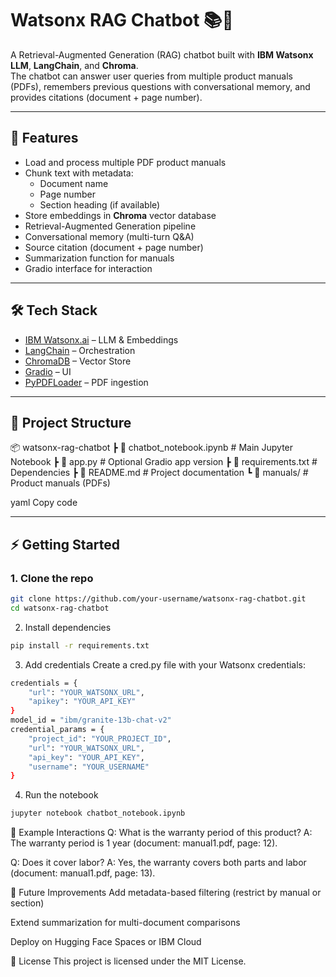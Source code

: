 # Watsonx RAG Chatbot 📚🤖

A Retrieval-Augmented Generation (RAG) chatbot built with **IBM Watsonx LLM**, **LangChain**, and **Chroma**.  
The chatbot can answer user queries from multiple product manuals (PDFs), remembers previous questions with conversational memory, and provides citations (document + page number).  

---

## 🚀 Features
- Load and process multiple PDF product manuals
- Chunk text with metadata:
  - Document name
  - Page number
  - Section heading (if available)
- Store embeddings in **Chroma** vector database
- Retrieval-Augmented Generation pipeline
- Conversational memory (multi-turn Q&A)
- Source citation (document + page number)
- Summarization function for manuals
- Gradio interface for interaction

---

## 🛠️ Tech Stack
- [IBM Watsonx.ai](https://www.ibm.com/watsonx) – LLM & Embeddings
- [LangChain](https://www.langchain.com/) – Orchestration
- [ChromaDB](https://www.trychroma.com/) – Vector Store
- [Gradio](https://www.gradio.app/) – UI
- [PyPDFLoader](https://pypi.org/project/pypdf/) – PDF ingestion

---

## 📂 Project Structure
📦 watsonx-rag-chatbot
┣ 📜 chatbot_notebook.ipynb # Main Jupyter Notebook
┣ 📜 app.py # Optional Gradio app version
┣ 📜 requirements.txt # Dependencies
┣ 📜 README.md # Project documentation
┗ 📂 manuals/ # Product manuals (PDFs)

yaml
Copy code

---

## ⚡ Getting Started

### 1. Clone the repo
```bash
git clone https://github.com/your-username/watsonx-rag-chatbot.git
cd watsonx-rag-chatbot
```
2. Install dependencies
```bash
pip install -r requirements.txt
```
3. Add credentials
Create a cred.py file with your Watsonx credentials:

```bash
credentials = {
    "url": "YOUR_WATSONX_URL",
    "apikey": "YOUR_API_KEY"
}
model_id = "ibm/granite-13b-chat-v2"
credential_params = {
    "project_id": "YOUR_PROJECT_ID",
    "url": "YOUR_WATSONX_URL",
    "api_key": "YOUR_API_KEY",
    "username": "YOUR_USERNAME"
}
```
4. Run the notebook
```bash
jupyter notebook chatbot_notebook.ipynb
```
🎯 Example Interactions
Q: What is the warranty period of this product?
A: The warranty period is 1 year (document: manual1.pdf, page: 12).

Q: Does it cover labor?
A: Yes, the warranty covers both parts and labor (document: manual1.pdf, page: 13).

📌 Future Improvements
Add metadata-based filtering (restrict by manual or section)

Extend summarization for multi-document comparisons

Deploy on Hugging Face Spaces or IBM Cloud

📄 License
This project is licensed under the MIT License.
